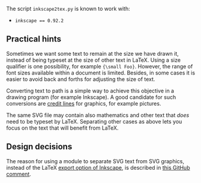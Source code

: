 The script `inkscape2tex.py` is known to work with:

- `inkscape == 0.92.2`


## Practical hints

Sometimes we want some text to remain at the size we have drawn it,
instead of being typeset at the size of other text in LaTeX.
Using a size qualifier is one possibility, for example `{\small Foo}`.
However, the range of font sizes available within a document is limited.
Besides, in some cases it is easier to avoid back and forths for adjusting
the size of text.

Converting text to path is a simple way to achieve this objective in
a drawing program (for example Inkscape). A good candidate for such
conversions are [credit lines](
    https://en.wikipedia.org/wiki/Attribution_(copyright))
for graphics, for example pictures.

The same SVG file may contain also mathematics and other text that *does*
need to be typeset by LaTeX. Separating other cases as above lets you
focus on the text that will benefit from LaTeX.


## Design decisions

The reason for using a module to separate SVG text from SVG graphics,
instead of the LaTeX [export option of Inkscape](
    https://www.ctan.org/tex-archive/info/svg-inkscape?lang=en),
is described in [this GitHub comment](
    https://github.com/johnyf/inkscape/issues/1#issuecomment-290514835).

